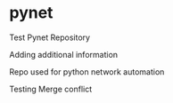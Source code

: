 # pynet
Test Pynet Repository

Adding additional information

Repo used for python network automation

Testing Merge conflict

